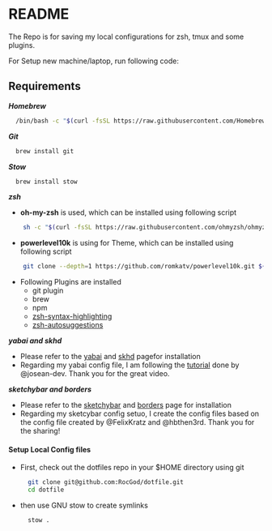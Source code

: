 # README
The Repo is for saving my local configurations for zsh, tmux and some plugins.

For Setup new machine/laptop, run following code:

## Requirements

***Homebrew***
~~~ bash
  /bin/bash -c "$(curl -fsSL https://raw.githubusercontent.com/Homebrew/install/HEAD/install.sh)"
~~~

***Git***
  ~~~ bash
    brew install git
  ~~~

***Stow***
  ~~~ bash
    brew install stow
  ~~~

***zsh***

  * **oh-my-zsh** is used, which can be installed using following script
  ~~~ bash
      sh -c "$(curl -fsSL https://raw.githubusercontent.com/ohmyzsh/ohmyzsh/master/tools/install.sh)" 
  ~~~ 
  * **powerlevel10k** is using for Theme, which can be installed using following script
  ~~~ bash
      git clone --depth=1 https://github.com/romkatv/powerlevel10k.git ${ZSH_CUSTOM:-$HOME/.oh-my-zsh/custom}/themes/powerlevel10k"
  ~~~
  * Following Plugins are installed
    * git plugin
    * brew
    * npm
    * [zsh-syntax-highlighting](https://github.com/zsh-users/zsh-syntax-highlighting/blob/master/INSTALL.md)
    * [zsh-autosuggestions](https://github.com/zsh-users/zsh-autosuggestions/blob/master/INSTALL.md)

***yabai and skhd***
* Please refer to the [yabai](https://github.com/koekeishiya/yabai) and [skhd](https://github.com/koekeishiya/skhd) pagefor installation
* Regarding my yabai config file, I am following the [tutorial](https://www.josean.com/posts/yabai-setup) done by @josean-dev. Thank you for the great video.

***sketchybar and borders***
* Please refer to the [sketchybar](https://github.com/FelixKratz/SketchyBar) and [borders](https://github.com/FelixKratz/JankyBorders) page for installation
* Regarding my sketcybar config setuo, I create the config files based on the config file created by @FelixKratz and @hbthen3rd. Thank you for the sharing!

#### Setup Local Config files
* First, check out the dotfiles repo in your $HOME directory using git
  ~~~ bash
    git clone git@github.com:RocGod/dotfile.git
    cd dotfile
  ~~~
* then use GNU stow to create symlinks
  ~~~ bash
    stow .
  ~~~